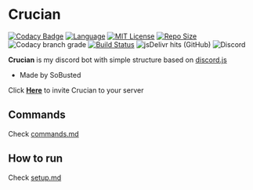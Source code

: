 # Crucian
[![Codacy Badge](https://api.codacy.com/project/badge/Grade/cb1730ac35134c6aba6dab79fcdbd7c8)](https://app.codacy.com/manual/fireintheholl/Crucian?utm_source=github.com&utm_medium=referral&utm_content=SoBusted/Crucian&utm_campaign=Badge_Grade_Dashboard)
[![Language](https://img.shields.io/badge/Language-Node.js-red?style=for-the-badge)](https://nodejs.org/en/about/)
[![MIT License](https://img.shields.io/badge/License-MIT-blue?style=for-the-badge)](https://github.com/SoBusted/Crucian/blob/master/LICENSE)
[![Repo Size](https://img.shields.io/github/languages/code-size/SoBusted/Crucian?style=for-the-badge&logo=github)](https://github.com/SoBusted/Crucian)
![Codacy branch grade](https://img.shields.io/codacy/grade/a3f21df5a2c84e789dc94b0c66ce5aac/master?style=for-the-badge&logo=codacy)
[![Build Status](https://img.shields.io/travis/SoBusted/Crucian/master?style=for-the-badge&logo=travis)](https://travis-ci.org/SoBusted/Crucian)
![jsDelivr hits (GitHub)](https://img.shields.io/jsdelivr/gh/hm/SoBusted/Crucian?logo=jsdelivr&style=for-the-badge)
![Discord](https://img.shields.io/discord/374188444433252363?color=%237289DA&logo=discord&style=for-the-badge)

**Crucian** is my discord bot with simple structure based on [discord.js](https://github.com/discordjs/discord.js)
-   Made by SoBusted

Click [**Here**](https://discordapp.com/api/oauth2/authorize?client_id=508679069571743746&permissions=8&scope=bot) to invite Crucian to your server

## Commands
Check [commands.md](https://github.com/SoBusted/Crucian/blob/master/command.md)

## How to run
Check [setup.md](https://github.com/SoBusted/Crucian/blob/master/setup.md)

